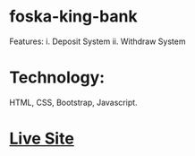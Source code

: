 # foska-king-bank

Features:
i. Deposit System
ii. Withdraw System

# Technology:
HTML, CSS, Bootstrap, Javascript.

# <a href="https://milonjpi.github.io/foska-king-bank/">Live Site</a>
